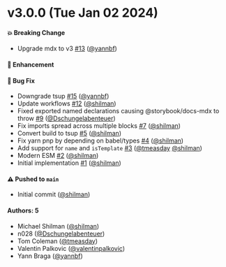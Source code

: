 # v3.0.0 (Tue Jan 02 2024)

#### 💥 Breaking Change

- Upgrade mdx to v3 [#13](https://github.com/storybookjs/docs-mdx/pull/13) ([@yannbf](https://github.com/yannbf))

#### 🚀 Enhancement


#### 🐛 Bug Fix

- Downgrade tsup [#15](https://github.com/storybookjs/docs-mdx/pull/15) ([@yannbf](https://github.com/yannbf))
- Update workflows [#12](https://github.com/storybookjs/docs-mdx/pull/12) ([@shilman](https://github.com/shilman))
- Fixed exported named declarations causing @storybook/docs-mdx to throw [#9](https://github.com/storybookjs/docs-mdx/pull/9) ([@Dschungelabenteuer](https://github.com/Dschungelabenteuer))
- Fix imports spread across multiple blocks [#7](https://github.com/storybookjs/docs-mdx/pull/7) ([@shilman](https://github.com/shilman))
- Convert build to tsup [#5](https://github.com/storybookjs/docs-mdx/pull/5) ([@shilman](https://github.com/shilman))
- Fix yarn pnp by depending on babel/types [#4](https://github.com/storybookjs/docs-mdx/pull/4) ([@shilman](https://github.com/shilman))
- Add support for `name` and `isTemplate` [#3](https://github.com/storybookjs/docs-mdx/pull/3) ([@tmeasday](https://github.com/tmeasday) [@shilman](https://github.com/shilman))
- Modern ESM [#2](https://github.com/storybookjs/docs-mdx/pull/2) ([@shilman](https://github.com/shilman))
- Initial implementation [#1](https://github.com/storybookjs/docs-mdx/pull/1) ([@shilman](https://github.com/shilman))

#### ⚠️ Pushed to `main`

- Initial commit ([@shilman](https://github.com/shilman))

#### Authors: 5

- Michael Shilman ([@shilman](https://github.com/shilman))
- n028 ([@Dschungelabenteuer](https://github.com/Dschungelabenteuer))
- Tom Coleman ([@tmeasday](https://github.com/tmeasday))
- Valentin Palkovic ([@valentinpalkovic](https://github.com/valentinpalkovic))
- Yann Braga ([@yannbf](https://github.com/yannbf))
